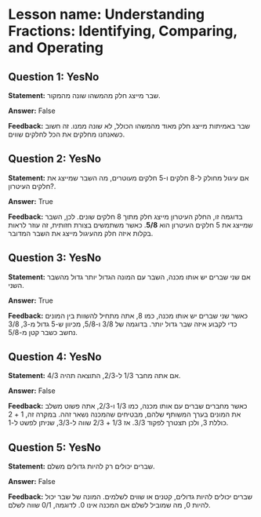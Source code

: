 # Lesson name: Understanding Fractions: Identifying, Comparing, and Operating

## Question 1: YesNo

**Statement:** שבר מייצג חלק מהמשהו שונה מהמקור.

**Answer:** False

**Feedback:**
שבר באמיתות מייצג חלק מאוד מהמשהו הכולל, לא שונה ממנו. זה חשוב כשאנחנו מחלקים את הכל לחלקים שווים.


## Question 2: YesNo

**Statement:** אם עיגול מחולק ל-8 חלקים ו-5 חלקים מעוטרים, מה השבר שמייצג את חלקים העיטרון?.

**Answer:** True

**Feedback:**
בדוגמה זו, החלק העיטרון מייצג חלק מתוך 8 חלקים שונים. לכן, השבר שמייצג את 5 חלקים העיטרון הוא **5/8**. כאשר משתמשים בצורת חזותית, זה עוזר לראות בקלות איזה חלק מהעיגול מייצג את השבר המדובר.


## Question 3: YesNo

**Statement:** אם שני שברים יש אותו מכנה, השבר עם המונה הגדול יותר גדול מהשבר השני.

**Answer:** True

**Feedback:**
כאשר שני שברים יש אותו מכנה, כמו 8, אתה מתחיל להשוות בין המונים כדי לקבוע איזה שבר גדול יותר. בדוגמה של 3/8 ו-5/8, מכיוון ש-5 גדול מ-3, 3/8 נחשב כשבר קטן מ-5/8.


## Question 4: YesNo

**Statement:** אם אתה מחבר 1/3 ל-2/3, התוצאה תהיה 4/3.

**Answer:** False

**Feedback:**
כאשר מחברים שברים עם אותו מכנה, כמו 1/3 ו-2/3, אתה פשוט משלב את המונים בערך המשותף שלהם, מבטיחים שהמכנה נשאר זהה. במקרה זה, 1 + 2 כוללת 3, ולכן תצטרך לפקוד 3/3. אז 1/3 + 2/3 שווה ל-3/3, שניתן לפשט ל-1.


## Question 5: YesNo

**Statement:** שברים יכולים רק להיות גדולים משלם.

**Answer:** False

**Feedback:**
שברים יכולים להיות גדולים, קטנים או שווים לשלמים. המונה של שבר יכול להיות 0, מה שמוביל לשלם אם המכנה אינו 0. לדוגמה, 0/1 שווה לשלם.

